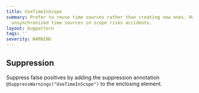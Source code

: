 ```yaml
---
title: UseTimeInScope
summary: Prefer to reuse time sources rather than creating new ones. Having multiple
  unsynchronized time sources in scope risks accidents.
layout: bugpattern
tags: ''
severity: WARNING
---
```


<!--
*** AUTO-GENERATED, DO NOT MODIFY ***
To make changes, edit the @BugPattern annotation or the explanation in docs/bugpattern.
-->



## Suppression
Suppress false positives by adding the suppression annotation `@SuppressWarnings("UseTimeInScope")` to the enclosing element.

